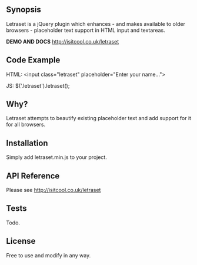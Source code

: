 ## Synopsis

Letraset is a jQuery plugin which enhances - and makes available to older browsers - placeholder text support in HTML input and textareas.

**DEMO AND DOCS**
http://isitcool.co.uk/letraset

## Code Example

HTML:
&lt;input class="letraset" placeholder="Enter your name…"&gt;

JS:
$('.letraset').letraset();

## Why?

Letraset attempts to beautify existing placeholder text and add support for it for all browsers.

## Installation

Simply add letraset.min.js to your project.

## API Reference

Please see http://isitcool.co.uk/letraset

## Tests

Todo.

## License

Free to use and modify in any way.
